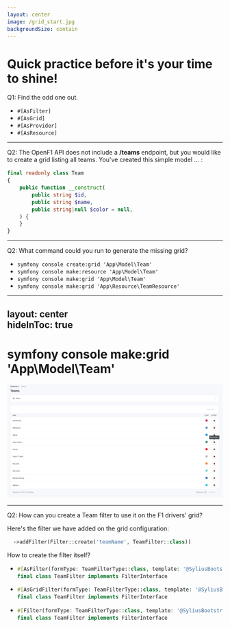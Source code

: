 ```yaml
---
layout: center
image: /grid_start.jpg
backgroundSize: contain
---
```


# Quick practice before it's your time to shine!
Q1: Find the odd one out.

<v-clicks>

* ```#[AsFilter] ```
* ```#[AsGrid]```
* <span v-mark="{ at: 5, color: 'red', type: 'circle' }">```#[AsProvider]```</span>
* ```#[AsResource]```


</v-clicks>

<!--
*Estelle*
-->

---

Q2: The OpenF1 API does not include a **/teams** endpoint, but you would like to create a grid listing all teams.
You've created this simple model ... : 

```php
final readonly class Team
{
    public function __construct(
        public string $id,
        public string $name,
        public string|null $color = null,
    ) {
    }
}
```

<!--
*Estelle*
-->

---

Q2: What command could you run to generate the missing grid?

<v-clicks>

* ```symfony console create:grid 'App\Model\Team'```
* ```symfony console make:resource 'App\Model\Team'```
* <span v-mark="{ at: 5, color: 'red', type: 'circle' }">```symfony console make:grid 'App\Model\Team'```</span>
* ```symfony console make:grid 'App\Resource\TeamResource'```

</v-clicks>

<!--
*Loïc*

    Although technically, we still need to add a TeamResource to generate routing  
```php

#[AsResource(
    section: 'admin',
    templatesDir: '@SyliusAdminUi/crud',
    routePrefix: '/admin',
    operations: [
        new Index(grid: TeamGrid::class),
    ],
)]
final readonly class TeamResource implements ResourceInterface
{
    public function __construct(
        public string $id,
        public string $name,
        public string|null $color = null,
    ) {
    }

    public function getId(): string
    {
        return $this->name;
    }
}
```
-->


---
layout: center  
hideInToc: true
---

# symfony console make:grid 'App\Model\Team'

<img src="/teams_grid.png">

<!--
*Loïc*
-->

---

Q2: How can you create a Team filter to use it on the F1 drivers' grid?

Here's the filter we have added on the grid configuration:

```php
  ->addFilter(Filter::create('teamName', TeamFilter::class)) 
```

How to create the filter itself?

<v-clicks>

* ```php
  #[AsFilter(formType: TeamFilterType::class, template: '@SyliusBootstrapAdminUi/shared/grid/filter/select.html.twig',)]
  final class TeamFilter implements FilterInterface


* ```php
  #[AsGridFilter(formType: TeamFilterType::class, template: '@SyliusBootstrapAdminUi/shared/grid/filter/select.html.twig',)]
  final class TeamFilter implements FilterInterface


* ```php
  #[Filter(formType: TeamFilterType::class, template: '@SyliusBootstrapAdminUi/shared/grid/filter/select.html.twig',)]
  final class TeamFilter implements FilterInterface


</v-clicks>


<!--
*Loïc*

    Answers 2 and 3 are correct but in our case we only have a model, no resource yet
-->




